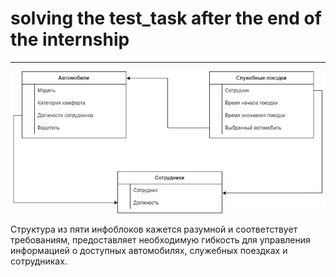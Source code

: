 # solving the test_task after the end of the internship

***

![structure of the admin content management section.jpg](structure%20of%20the%20admin%20content%20management%20section.jpg)

Структура из пяти инфоблоков кажется разумной и соответствует требованиям, предоставляет необходимую гибкость для управления информацией о доступных автомобилях, служебных поездках и сотрудниках.